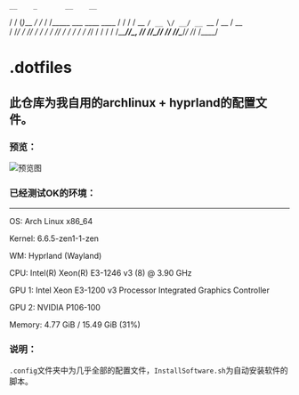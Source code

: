     __    _       __    __
   / /   (_)___ _/ /_  / /_____ ___  ____  ____
  / /   / / __ `/ __ \/ __/ __ `__ \/ __ \/ __ \
 / /___/ / /_/ / / / / /_/ / / / / / /_/ / / / /
/_____/_/\__, /_/ /_/\__/_/ /_/ /_/\____/_/ /_/
        /____/


# .dotfiles

## 此仓库为我自用的archlinux + hyprland的配置文件。

### 预览：

![预览图](https://i2.100024.xyz/2023/12/24/xn0kzc.webp)

### 已经测试OK的环境：
---------------
OS: Arch Linux x86_64

Kernel: 6.6.5-zen1-1-zen

WM: Hyprland (Wayland)

CPU: Intel(R) Xeon(R) E3-1246 v3 (8) @ 3.90 GHz

GPU 1: Intel Xeon E3-1200 v3 Processor Integrated Graphics Controller

GPU 2: NVIDIA P106-100

Memory: 4.77 GiB / 15.49 GiB (31%)

### 说明：

`.config`文件夹中为几乎全部的配置文件，`InstallSoftware.sh`为自动安装软件的脚本。
